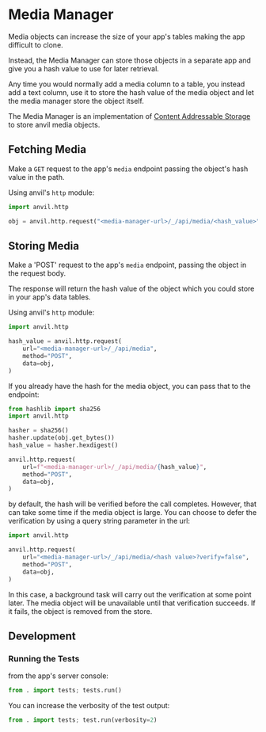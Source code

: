 # Media Manager

Media objects can increase the size of your app's tables making the app difficult to clone.

Instead, the Media Manager can store those objects in a separate app and give you a hash value
to use for later retrieval.

Any time you would normally add a media column to a table, you instead add a text column, use it
to store the hash value of the media object and let the media manager store the object itself.

The Media Manager is an implementation of  [Content Addressable Storage](https://en.wikipedia.org/wiki/Content-addressable_storage)
to store anvil media objects.

## Fetching Media

Make a `GET` request to the app's `media` endpoint passing the object's hash value in the path.

Using anvil's `http` module:

```python
import anvil.http

obj = anvil.http.request("<media-manager-url>/_/api/media/<hash_value>")
```

## Storing Media

Make a 'POST' request to the app's `media` endpoint, passing the object in the request body.

The response will return the hash value of the object which you could store in your app's
data tables.

Using anvil's `http` module:

```python
import anvil.http

hash_value = anvil.http.request(
    url="<media-manager-url>/_/api/media",
    method="POST",
    data=obj,
)
```

If you already have the hash for the media object, you can pass that to the endpoint:

```python
from hashlib import sha256
import anvil.http

hasher = sha256()
hasher.update(obj.get_bytes())
hash_value = hasher.hexdigest()

anvil.http.request(
    url=f"<media-manager-url>/_/api/media/{hash_value}",
    method="POST",
    data=obj,
)
```
by default, the hash will be verified before the call completes. However, that can take
some time if the media object is large. You can choose to defer
the verification by using a query string parameter in the url:

```python
import anvil.http

anvil.http.request(
    url="<media-manager-url>/_/api/media/<hash value>?verify=false",
    method="POST",
    data=obj,
)
```
In this case, a background task will carry out the verification at some point later. The
media object will be unavailable until that verification succeeds. If it fails, the object
is removed from the store.

## Development

### Running the Tests

from the app's server console:

```py
from . import tests; tests.run()
```

You can increase the verbosity of the test output:
```py
from . import tests; test.run(verbosity=2)
```
